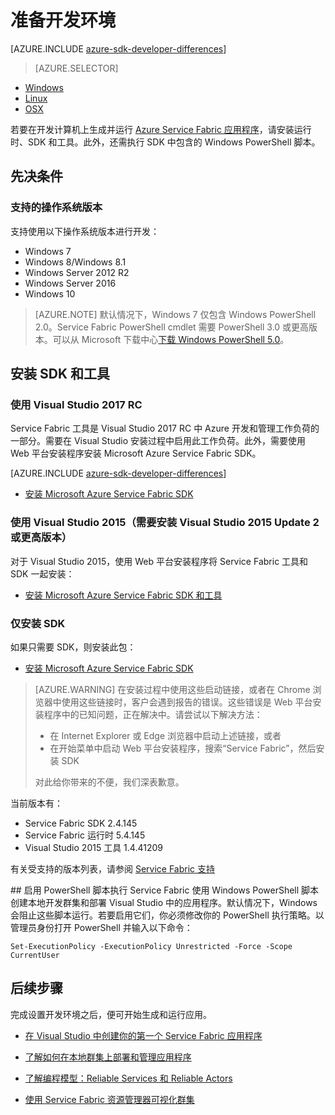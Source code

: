 <properties
    pageTitle="设置开发环境 | Azure"
    description="安装运行时、SDK 和工具并创建本地开发群集。完成此设置后，你就可以开始生成应用程序。"
    services="service-fabric"
    documentationcenter=".net"
    author="rwike77"
    manager="timlt"
    editor="" />
<tags
    ms.assetid="b94e2d2e-435c-474a-ae34-4adecd0e6f8f"
    ms.service="service-fabric"
    ms.devlang="dotNet"
    ms.topic="get-started-article"
    ms.tgt_pltfrm="NA"
    ms.workload="NA"
    ms.date="12/15/2016"
    wacn.date="01/20/2017"
    ms.author="ryanwi, mikhegn" />

# 准备开发环境

[AZURE.INCLUDE [azure-sdk-developer-differences](../../includes/azure-sdk-developer-differences.md)]

>[AZURE.SELECTOR]
- [Windows](/documentation/articles/service-fabric-get-started/)
- [Linux](/documentation/articles/service-fabric-get-started-linux/)
- [OSX](/documentation/articles/service-fabric-get-started-mac/)



 若要在开发计算机上生成并运行 [Azure Service Fabric 应用程序][1]，请安装运行时、SDK 和工具。此外，还需执行 SDK 中包含的 Windows PowerShell 脚本。

## 先决条件
### 支持的操作系统版本
支持使用以下操作系统版本进行开发：

* Windows 7
* Windows 8/Windows 8.1
* Windows Server 2012 R2
* Windows Server 2016
* Windows 10

>[AZURE.NOTE] 默认情况下，Windows 7 仅包含 Windows PowerShell 2.0。Service Fabric PowerShell cmdlet 需要 PowerShell 3.0 或更高版本。可以从 Microsoft 下载中心[下载 Windows PowerShell 5.0][powershell5-download]。

## 安装 SDK 和工具
### 使用 Visual Studio 2017 RC
Service Fabric 工具是 Visual Studio 2017 RC 中 Azure 开发和管理工作负荷的一部分。需要在 Visual Studio 安装过程中启用此工作负荷。此外，需要使用 Web 平台安装程序安装 Microsoft Azure Service Fabric SDK。

[AZURE.INCLUDE [azure-sdk-developer-differences](../../includes/azure-visual-studio-login-guide.md)]

* [安装 Microsoft Azure Service Fabric SDK][core-sdk]

### 使用 Visual Studio 2015（需要安装 Visual Studio 2015 Update 2 或更高版本）
对于 Visual Studio 2015，使用 Web 平台安装程序将 Service Fabric 工具和 SDK 一起安装：

* [安装 Microsoft Azure Service Fabric SDK 和工具][full-bundle-vs2015]

### 仅安装 SDK
如果只需要 SDK，则安装此包：
* [安装 Microsoft Azure Service Fabric SDK][core-sdk]

> [AZURE.WARNING]
在安装过程中使用这些启动链接，或者在 Chrome 浏览器中使用这些链接时，客户会遇到报告的错误。这些错误是 Web 平台安装程序中的已知问题，正在解决中。请尝试以下解决方法：
>- 在 Internet Explorer 或 Edge 浏览器中启动上述链接，或者
>- 在开始菜单中启动 Web 平台安装程序，搜索“Service Fabric”，然后安装 SDK
> 
> 对此给你带来的不便，我们深表歉意。

当前版本有：
* Service Fabric SDK 2.4.145
* Service Fabric 运行时 5.4.145
* Visual Studio 2015 工具 1.4.41209

有关受支持的版本列表，请参阅 [Service Fabric 支持](/documentation/articles/service-fabric-support/)

##<a name="enable-powershell-script-execution"></a> 启用 PowerShell 脚本执行
Service Fabric 使用 Windows PowerShell 脚本创建本地开发群集和部署 Visual Studio 中的应用程序。默认情况下，Windows 会阻止这些脚本运行。若要启用它们，你必须修改你的 PowerShell 执行策略。以管理员身份打开 PowerShell 并输入以下命令：


	Set-ExecutionPolicy -ExecutionPolicy Unrestricted -Force -Scope CurrentUser


## 后续步骤
完成设置开发环境之后，便可开始生成和运行应用。

- [在 Visual Studio 中创建你的第一个 Service Fabric 应用程序](/documentation/articles/service-fabric-create-your-first-application-in-visual-studio/)
- [了解如何在本地群集上部署和管理应用程序](/documentation/articles/service-fabric-get-started-with-a-local-cluster/)
- [了解编程模型：Reliable Services 和 Reliable Actors](/documentation/articles/service-fabric-choose-framework/)

- [使用 Service Fabric 资源管理器可视化群集](/documentation/articles/service-fabric-visualizing-your-cluster/)

[1]: /home/features/service-fabric "Service Fabric 活动页"
[2]: http://go.microsoft.com/fwlink/?LinkId=517106 "VS RC"
[full-bundle-vs2015]: http://www.microsoft.com/web/handlers/webpi.ashx?command=getinstallerredirect&appid=MicrosoftAzure-ServiceFabric-VS2015 "VS 2015 WebPI 链接"
[full-bundle-dev15]: http://www.microsoft.com/web/handlers/webpi.ashx?command=getinstallerredirect&appid=MicrosoftAzure-ServiceFabric-Dev15 "Dev15 WebPI 链接"
[core-sdk]: http://www.microsoft.com/web/handlers/webpi.ashx?command=getinstallerredirect&appid=MicrosoftAzure-ServiceFabric-CoreSDK "Core SDK WebPI 链接"
[powershell5-download]: https://www.microsoft.com/en-us/download/details.aspx?id=50395

<!---HONumber=Mooncake_0116_2017-->
<!--update: add introduction to support windows server 2016 and visual studio 2017 rc-->